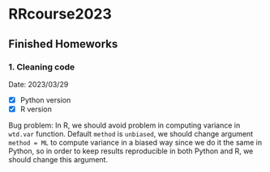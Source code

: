 # RRcourse2023

## Finished Homeworks

### 1. Cleaning code

Date: 2023/03/29

- [x] Python version
- [x] R version

Bug problem:
In R, we should avoid problem in computing variance in 
`wtd.var` function. Default `method` is `unbiased`, we should change argument `method = ML` to compute variance in a biased way since we do it the same in Python, so in order to keep results reproducible in both Python and R, we should change this argument.
